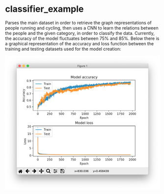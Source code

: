 # classifier_example

Parses the main dataset in order to retrieve the graph representations
of people running and cycling, then uses a CNN to learn the relations
between the people and the given category, in order to classify the data.
Currently, the accuracy of the model fluctuates between 75% and 85%. Below
there is a graphical representation of the accuracy and loss function between
the training and testing datasets used for the model creation:

<p align="center">
    <img src="../../images/graph.png" alt="Logo" width="512">
</p>